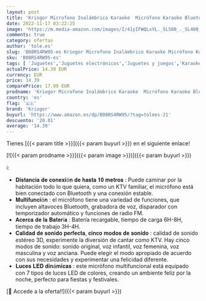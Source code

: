 ```yaml
---
layout: post
title: 'Kriogor Microfono Inalámbrico Karaoke  Micrófono Karaoke Bluetooth Portátil con Luces LED de Baile Compatible con Dispositivos Android e iOS para KTV en Casa/Fiestas/Canto de Niños  Azul '
date: 2022-11-17 03:22:25
image: 'https://m.media-amazon.com/images/I/41yIFWQLxYL._SL500_._SL400_.jpg'
comments: true
category: ofertas
author: 'tole.es'
slug: 'B08RS4RW95-es Kriogor Microfono Inalámbrico Karaoke Micrófono Karaoke...'
sku: 'B08RS4RW95-es'
tags: [ 'Juguetes','Juguetes electrónicos','Juguetes y juegos','Karaokes para niños','android','kriogor','🇪🇸', ]
actualPrice: 14.39 EUR
currency: EUR
price: 14.39
comparePrice: 17.99 EUR
prodname: 'Kriogor Microfono Inalámbrico Karaoke  Micrófono Karaoke Bluetooth Portátil con Luces LED de Baile Compatible con Dispositivos Android e iOS para KTV en Casa/Fiestas/Canto de Niños  Azul '
country: 'es'
flag: '🇪🇸'
brand: 'Kriogor'
buyurl: 'https://www.amazon.es/dp/B08RS4RW95/?tag=tolees-21'
descuento: '20.01'
average: '14.39'
---
```


Tienes [{{< param title >}}]({{< param buyurl >}}) en el siguiente enlace!

[![{{< param prodname >}}]({{< param image >}})]({{< param buyurl >}})

ℹ️:

- 𝐃𝐢𝐬𝐭𝐚𝐧𝐜𝐢𝐚 𝐝𝐞 𝐜𝐨𝐧𝐞𝐱𝐢ó𝐧 𝐝𝐞 𝐡𝐚𝐬𝐭𝐚 𝟏𝟎 𝐦𝐞𝐭𝐫𝐨𝐬 : Puede caminar por la habitación todo lo que quiera, como un KTV familiar, el micrófono está bien conectado con Bluetooth y una conexión estable.
- 𝐌𝐮𝐥𝐭𝐢𝐟𝐮𝐧𝐜𝐢ó𝐧 : el micrófono tiene una variedad de funciones, que incluyen altavoces Bluetooth, grabadora de voz, disparador con temporizador automático y funciones de radio FM.
- 𝐀𝐜𝐞𝐫𝐜𝐚 𝐝𝐞 𝐥𝐚 𝐁𝐚𝐭𝐞𝐫í𝐚 : Batería recargable, tiempo de carga 6H-8H, tiempo de trabajo 3H-4H.
- 𝐂𝐚𝐥𝐢𝐝𝐚𝐝 𝐝𝐞 𝐬𝐨𝐧𝐢𝐝𝐨 𝐩𝐞𝐫𝐟𝐞𝐜𝐭𝐚, 𝐜𝐢𝐧𝐜𝐨 𝐦𝐨𝐝𝐨𝐬 𝐝𝐞 𝐬𝐨𝐧𝐢𝐝𝐨 : calidad de sonido estéreo 3D, experimente la diversión de cantar como KTV. Hay cinco modos de sonido: sonido original, voz infantil, voz femenina, voz masculina y voz anciana. Puede elegir el modo apropiado de acuerdo con sus necesidades y experimentar una felicidad diferente.
- 𝐋𝐮𝐜𝐞𝐬 𝐋𝐄𝐃 𝐝𝐢𝐧á𝐦𝐢𝐜𝐚𝐬 : este micrófono multifuncional está equipado con 7 tipos de luces LED de colores, creando un ambiente feliz por la noche, perfecto para fiestas y festivales.

[🛒 Accede a la oferta!!]({{< param buyurl >}})
